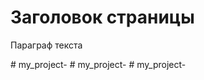 <!DOCTYPE html>
<html>
  <head>
    <title>Название документа (страницы)</title>
  </head>
  <body>
    <h1>Заголовок страницы</h1>
    <p>Параграф текста</p>
  </body>
</html>
# my_project-
# my_project-
# my_project-
